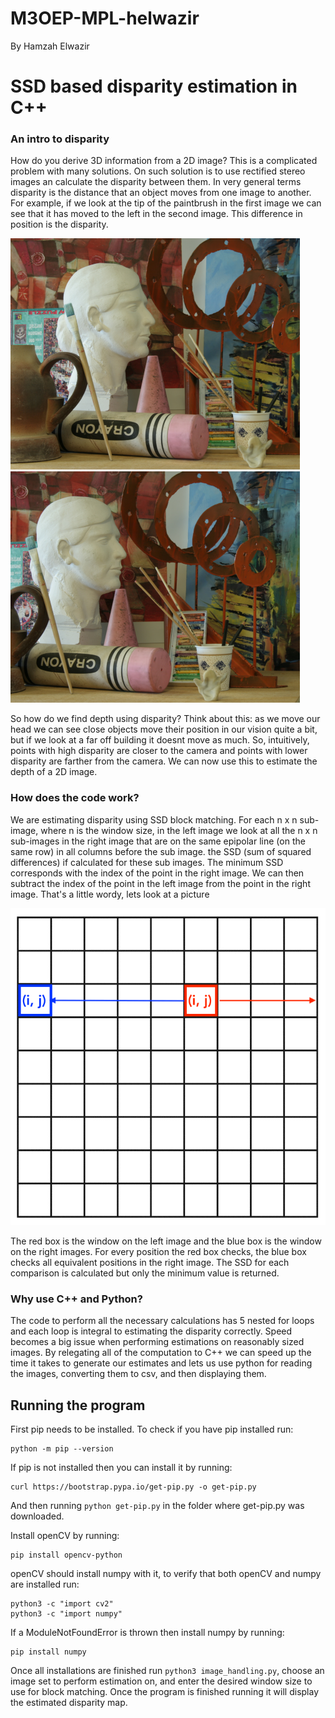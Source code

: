 # M3OEP-MPL-helwazir
By Hamzah Elwazir
# SSD based disparity estimation in C++
### An intro to disparity
How do you derive 3D information from a 2D image? This is a complicated problem with many solutions. On such solution 
is to use rectified stereo images an calculate the disparity between them. In very general terms disparity is the 
distance that an object moves from one image to another. For example, if we look at the tip of the paintbrush in the 
first image we can see that it has moved to the left in the second image. This difference in position is the disparity.

![](input_images/mannequin_view_left.png) ![](input_images/mannequin_view_right.png)

So how do we find depth using disparity? Think about this: as we move our head we can see close objects move their position in our 
vision quite a bit, but if we look at a far off building it doesnt move as much. So, intuitively, points with high 
disparity are closer to the camera and points with lower disparity are farther from the camera. We can now use this to 
estimate the depth of a 2D image.

### How does the code work?
We are estimating disparity using SSD block matching. For each n x n sub-image, where n is the window size, in the left 
image we look at all the n x n sub-images in the right image that are on the same epipolar line (on the same row) in all 
columns before the sub image. the SSD (sum of squared differences) if calculated for these sub images. The minimum SSD 
corresponds with the index of the point in the right image. We can then subtract the index of the point in the left 
image from the point in the right image. That's a little wordy, lets look at a picture

![](grid_42673_lg.png)

The red box is the window on the left image and the blue box is the window on the right images. For every position the 
red box checks, the blue box checks all equivalent positions in the right image. The SSD for each comparison is 
calculated but only the minimum value is returned.

### Why use C++ and Python?
The code to perform all the necessary calculations has 5 nested for loops and each loop is integral to estimating the 
disparity correctly. Speed becomes a big issue when performing estimations on reasonably sized images. By relegating 
all of the computation to C++ we can speed up the time it takes to generate our estimates and lets us use python for 
reading the images, converting them to csv, and then displaying them.  

## Running the program
First pip needs to be installed. To check if you have pip installed run:
```
python -m pip --version
```
If pip is not installed then you can install it by running:
```
curl https://bootstrap.pypa.io/get-pip.py -o get-pip.py
```
And then running `python get-pip.py` in the folder where get-pip.py was downloaded.


Install openCV by running:
```
pip install opencv-python
```
openCV should install numpy with it, to verify that both openCV and numpy are installed run:
```
python3 -c "import cv2"
python3 -c "import numpy"
```
If a ModuleNotFoundError is thrown then install numpy by running:
```
pip install numpy
```
Once all installations are finished run `python3 image_handling.py`, choose an image set to perform estimation on, and 
enter the desired window size to use for block matching. Once the program is finished running it will display the 
estimated disparity map. 

